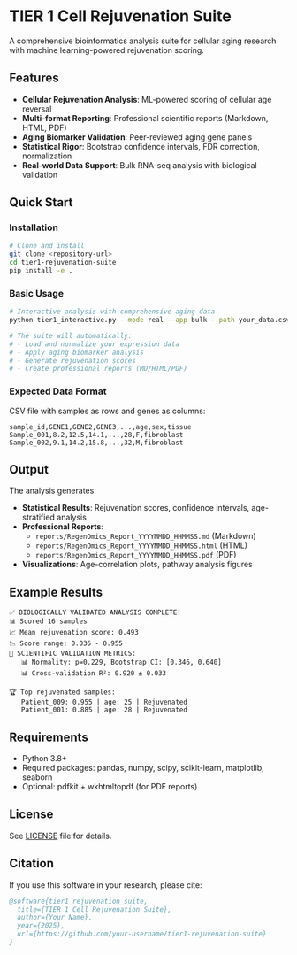 # TIER 1 Cell Rejuvenation Suite

A comprehensive bioinformatics analysis suite for cellular aging research with machine learning-powered rejuvenation scoring.

## Features

- **Cellular Rejuvenation Analysis**: ML-powered scoring of cellular age reversal
- **Multi-format Reporting**: Professional scientific reports (Markdown, HTML, PDF)
- **Aging Biomarker Validation**: Peer-reviewed aging gene panels
- **Statistical Rigor**: Bootstrap confidence intervals, FDR correction, normalization
- **Real-world Data Support**: Bulk RNA-seq analysis with biological validation

## Quick Start

### Installation

```bash
# Clone and install
git clone <repository-url>
cd tier1-rejuvenation-suite
pip install -e .
```

### Basic Usage

```bash
# Interactive analysis with comprehensive aging data
python tier1_interactive.py --mode real --app bulk --path your_data.csv

# The suite will automatically:
# - Load and normalize your expression data
# - Apply aging biomarker analysis
# - Generate rejuvenation scores
# - Create professional reports (MD/HTML/PDF)
```

### Expected Data Format

CSV file with samples as rows and genes as columns:
```csv
sample_id,GENE1,GENE2,GENE3,...,age,sex,tissue
Sample_001,8.2,12.5,14.1,...,28,F,fibroblast
Sample_002,9.1,14.2,15.8,...,32,M,fibroblast
```

## Output

The analysis generates:
- **Statistical Results**: Rejuvenation scores, confidence intervals, age-stratified analysis
- **Professional Reports**: 
  - `reports/RegenOmics_Report_YYYYMMDD_HHMMSS.md` (Markdown)
  - `reports/RegenOmics_Report_YYYYMMDD_HHMMSS.html` (HTML)  
  - `reports/RegenOmics_Report_YYYYMMDD_HHMMSS.pdf` (PDF)
- **Visualizations**: Age-correlation plots, pathway analysis figures

## Example Results

```
✅ BIOLOGICALLY VALIDATED ANALYSIS COMPLETE!
📊 Scored 16 samples
📈 Mean rejuvenation score: 0.493
📉 Score range: 0.036 - 0.955
🔬 SCIENTIFIC VALIDATION METRICS:
   📊 Normality: p=0.229, Bootstrap CI: [0.346, 0.640]
   📊 Cross-validation R²: 0.920 ± 0.033

🏆 Top rejuvenated samples:
   Patient_009: 0.955 | age: 25 | Rejuvenated
   Patient_001: 0.885 | age: 28 | Rejuvenated
```

## Requirements

- Python 3.8+
- Required packages: pandas, numpy, scipy, scikit-learn, matplotlib, seaborn
- Optional: pdfkit + wkhtmltopdf (for PDF reports)
## License

See [LICENSE](LICENSE) file for details.

## Citation

If you use this software in your research, please cite:

```bibtex
@software{tier1_rejuvenation_suite,
  title={TIER 1 Cell Rejuvenation Suite},
  author={Your Name},
  year={2025},
  url={https://github.com/your-username/tier1-rejuvenation-suite}
}
